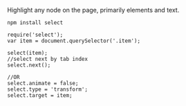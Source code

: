 Highlight any node on the page, primarily elements and text.

```
npm install select
```

```
require('select');
var item = document.querySelector('.item');

select(item);
//select next by tab index
select.next();

//OR
select.animate = false;
select.type = 'transform';
select.target = item;
```